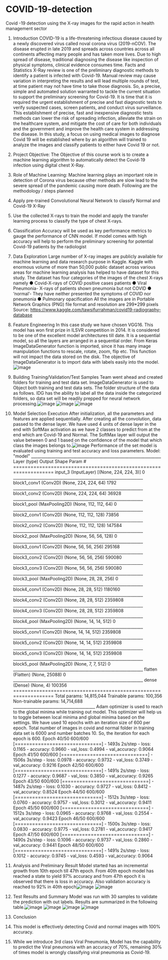 # COVID-19-detection
Covid -19 detection using the X-ray images for the rapid action in health management sector


1. Introduction
COVID-19 is a life-threatening infectious disease caused by a newly discovered virus called noval corona virus (2019-nCOV). The disease erupted in late 2019 and spreads across countries across all continents affecting many people and has taken more lives. Due to high spread of disease, traditional diagnosing the disease like inspection of physical symptoms, clinical evidence consumes time.
Facts and Statistics
X-Ray review is one of the preliminary diagnostic methods to identify a patient is infected with Covid-19. Manual review may cause variation in interpreting the results and will lead multiple rounds of test, at time patient may not have time to take those diagnosis. So, a precise, simple and automated solution warranted to tackle the current situation to support the preliminary screening for Covid-19.
It is time that it is required the urgent establishment of precise and fast diagnostic tests to verify suspected cases, screen patients, and conduct virus surveillance. This establishment of precise, fast and inexpensive diagnostic tests methods can lower the risk of spreading infection, alleviate the strain on the healthcare system, and mitigate the cost of care for both individuals and the government and improve the health care system in addressing the disease. In this study, a focus on using medical images to diagnose Covid 19 will be established where by an algorithm will trained to analyze the images and classify patients to either have Covid 19 or not.
2. Project Objective:
The Objective of this course work is to create a machine learning algorithm to automatically detect the Covid-19 infection using digital chest X-Ray.
3. Role of Machine Learning:
Machine learning plays an important role in detection of Corona virus because other methods are slow lead to the severe spread of the pandemic causing more death.
Following are the methodology / steps planned
1. Apply pre-trained Convolutional Neural Network to classify Normal and Covid-19 X-Ray
2. Use the collected X-rays to train the model and apply the transfer learning process to classify the type of chest X-rays.
3. Classification Accuracy will be used as key performance metrics to gauge the performance of CNN model.
If model comes with high accuracy will help to perform the preliminary screening for potential Covid-19 patients by the radiologist
4. Data Exploration Large number of X-ray images are publicly available for machine learning and data research purpose in Kaggle. Kaggle with enormous volume of more than 50,000 public dataset across various areas for machine learning analysis has helped to have dataset for this study. The dataset has four categories of the images of the chest X-rays namely
● Covid-X-rays of COVID positive cases patients
● Viral Pneumonia- X-rays of patients shown pneumonia but not COVID
● ‘normal’- They have neither presented the symptoms of COVID nor pneumonia
● Pulmonary opacification
All the images are in Portable Network Graphics (PNG) file format and resolution are 299*299 pixels
Source: https://www.kaggle.com/tawsifurrahman/covid19-radiography-database
5. Feature Engineering
In this case study we have chosen VGG16. This model has won first prize in ILSVR competition in 2014. It is considered to be one of the excellent model architectures till date. It is a sequential model, so all the layers are arranged in a sequential order. From Keras ImageDataGenerator function is imported, since it has many image manipulation functions to rescale, rotate, zoom, flip etc. This function will not impact the data stored on the disk. The objective of ImageDataGenerator is to import data with labels easily into the model.![image](https://user-images.githubusercontent.com/48022963/113513136-b6809080-9585-11eb-97d0-f9e8f98f907e.png)
6. Building Training/Validation/Test Samples Team went ahead and created folders for training and test data set. ImageDataGenerator is used to Object both training and test data sets. The folder structure of the data as follows. IDG has the ability to label all the data inside the categorized folders, so data set will be readily prepped for neural network processing.![image](https://user-images.githubusercontent.com/48022963/113513191-00697680-9586-11eb-8378-69d1d0efc542.png)
![image](https://user-images.githubusercontent.com/48022963/113513195-052e2a80-9586-11eb-984e-1585ddf795ed.png)
![image](https://user-images.githubusercontent.com/48022963/113513197-09f2de80-9586-11eb-8907-b88a87e74289.png)

7. Model Selection Execution
After initialization, all the parameters and features are applied sequentially. After creating all the convolution, data passed to the dense layer. We have used 4 units of dense layer in the end with SoftMax activation as we have 2 classes to predict from at the end which are Covid-19 and Normal. The SoftMax layer will output the value between 0 and 1 based on the confidence of the model that which class the images belongs to.![image](https://user-images.githubusercontent.com/48022963/113513248-61914a00-9586-11eb-93a1-36de3749aee5.png)
Performance of the set model is evaluated using training and test accuracy and loss parameters. Model: "model" _________________________________________________________________ Layer (type) Output Shape Param # ================================================================= input_3 (InputLayer) [(None, 224, 224, 3)] 0 _________________________________________________________________ block1_conv1 (Conv2D) (None, 224, 224, 64) 1792 _________________________________________________________________ block1_conv2 (Conv2D) (None, 224, 224, 64) 36928 _________________________________________________________________ block1_pool (MaxPooling2D) (None, 112, 112, 64) 0 _________________________________________________________________ block2_conv1 (Conv2D) (None, 112, 112, 128) 73856 _________________________________________________________________ block2_conv2 (Conv2D) (None, 112, 112, 128) 147584 _________________________________________________________________ block2_pool (MaxPooling2D) (None, 56, 56, 128) 0 _________________________________________________________________ block3_conv1 (Conv2D) (None, 56, 56, 256) 295168 _________________________________________________________________ block3_conv2 (Conv2D) (None, 56, 56, 256) 590080 _________________________________________________________________ block3_conv3 (Conv2D) (None, 56, 56, 256) 590080 _________________________________________________________________ block3_pool (MaxPooling2D) (None, 28, 28, 256) 0 _________________________________________________________________ block4_conv1 (Conv2D) (None, 28, 28, 512) 1180160 _________________________________________________________________ block4_conv2 (Conv2D) (None, 28, 28, 512) 2359808 _________________________________________________________________ block4_conv3 (Conv2D) (None, 28, 28, 512) 2359808 _________________________________________________________________ block4_pool (MaxPooling2D) (None, 14, 14, 512) 0 _________________________________________________________________ block5_conv1 (Conv2D) (None, 14, 14, 512) 2359808 _________________________________________________________________ block5_conv2 (Conv2D) (None, 14, 14, 512) 2359808 _________________________________________________________________ block5_conv3 (Conv2D) (None, 14, 14, 512) 2359808 _________________________________________________________________ block5_pool (MaxPooling2D) (None, 7, 7, 512) 0 _________________________________________________________________ flatten (Flatten) (None, 25088) 0
_________________________________________________________________ dense (Dense) (None, 4) 100356 ================================================================= Total params: 14,815,044 Trainable params: 100,356 Non-trainable params: 14,714,688 _________________________________________
Adam optimizer is used to reach to the global minima while training out model. This optimizer will help us to toggle between local minima and global minima based on the settings. We have used 10 epochs with an iteration size of 600 per epoch.
Total number of images in covid and normal folder in training data set is 6000 and number batches 10. So, the iteration for each epoch is 600.
Epoch 40/50 600/600 [==============================] - 1493s 2s/step - loss: 0.1165 - accuracy: 0.9660 - val_loss: 0.4994 - val_accuracy: 0.9064 Epoch 41/50 600/600 [==============================] - 1506s 3s/step - loss: 0.0978 - accuracy: 0.9732 - val_loss: 0.3749 - val_accuracy: 0.9216 Epoch 42/50 600/600 [==============================] - 1491s 2s/step - loss: 0.1277 - accuracy: 0.9687 - val_loss: 0.3850 - val_accuracy: 0.9265 Epoch 43/50 600/600 [==============================] - 1487s 2s/step - loss: 0.1030 - accuracy: 0.9727 - val_loss: 0.8412 - val_accuracy: 0.8524 Epoch 44/50 600/600 [==============================] - 1512s 3s/step - loss: 0.0760 - accuracy: 0.9757 - val_loss: 0.3012 - val_accuracy: 0.9411 Epoch 45/50 600/600 [==============================] - 1512s 3s/step - loss: 0.0965 - accuracy: 0.9768 - val_loss: 0.2554 - val_accuracy: 0.9423 Epoch 46/50 600/600 [==============================] - 1500s 3s/step - loss: 0.0830 - accuracy: 0.9775 - val_loss: 0.2781 - val_accuracy: 0.9417 Epoch 47/50 600/600 [==============================] - 1490s 2s/step - loss: 0.1096 - accuracy: 0.9737 - val_loss: 0.2860 - val_accuracy: 0.9441 Epoch 48/50 600/600 [==============================] - 1491s 2s/step - loss: 0.1012 - accuracy: 0.9745 - val_loss: 0.4593 - val_accuracy: 0.9064
8. Analysis and Preliminary Result
Model started has an incremental growth from 10th epoch till 47th epoch. From 40th epoch model has reached a state to yield 97% accuracy and from 47th epoch it is observed that there is loss in accuracy. Also validation accuracy is reached to 92% in 40th epoch![image](https://user-images.githubusercontent.com/48022963/113513278-943b4280-9586-11eb-87dc-d645ab0b9232.png)
![image](https://user-images.githubusercontent.com/48022963/113513281-98fff680-9586-11eb-81d9-ac2fc34de9b5.png)
9. Test Results and Summary
Model was run with 30 samples to validate the prediction with out labels. Results are summarized in the following table.![image](https://user-images.githubusercontent.com/48022963/113513298-a917d600-9586-11eb-820a-08cc0e75da1a.png)
![image](https://user-images.githubusercontent.com/48022963/113513301-acab5d00-9586-11eb-9c78-1ccba66516e3.png)
![image](https://user-images.githubusercontent.com/48022963/113513304-b208a780-9586-11eb-9af1-1f308d8a1c80.png)
![image](https://user-images.githubusercontent.com/48022963/113513307-b59c2e80-9586-11eb-88fc-bbf9fb1dcc8e.png)
10. Conclusion
1. This model is effectively detecting Covid and normal images with 100% accuracy.
2. While we introduce 3rd class Viral Pneumonia, Model has the capability to predict the Viral pneumonia with an accuracy of 70%, remaining 30% of times model is wrongly classifying viral pneumonia as Covid-19.
